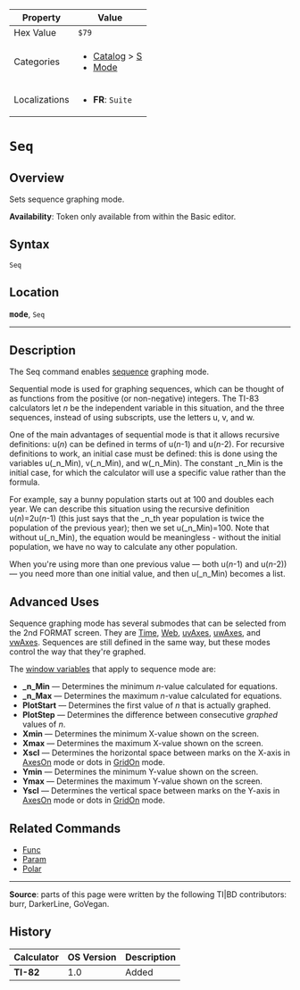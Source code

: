 | Property      | Value |
|---------------|-------|
| Hex Value     | `$79`|
| Categories    | <ul><li>[Catalog](<../categories/Catalog.md>) > [S](<../categories/Catalog.md#S>)</li><li>[Mode](<../categories/Mode.md>)</li></ul> |
| Localizations | <ul><li><b>FR</b>: `Suite`</li></ul> |

# `Seq`

## Overview
Sets sequence graphing mode.


<b>Availability</b>: Token only available from within the Basic editor.

## Syntax
`Seq`

## Location
<tt><kbd><b>mode</b></kbd></tt>, `Seq`
<hr>

## Description

The Seq command enables [sequence](graphing-mode#sequential) graphing mode.

Sequential mode is used for graphing sequences, which can be thought of as functions from the positive (or non-negative) integers. The TI-83 calculators let _n_ be the independent variable in this situation, and the three sequences, instead of using subscripts, use the letters u, v, and w.

One of the main advantages of sequential mode is that it allows recursive definitions: u(_n_) can be defined in terms of u(_n_-1) and u(_n_-2). For recursive definitions to work, an initial case must be defined: this is done using the variables u(_n_Min), v(_n_Min), and w(_n_Min). The constant _n_Min is the initial case, for which the calculator will use a specific value rather than the formula.

For example, say a bunny population starts out at 100 and doubles each year. We can describe this situation using the recursive definition u(_n_)=2u(_n_-1) (this just says that the _n_th year population is twice the population of the previous year); then we set u(_n_Min)=100. Note that without u(_n_Min), the equation would be meaningless - without the initial population, we have no way to calculate any other population.

When you're using more than one previous value — both u(_n_-1) and u(_n_-2)) — you need more than one initial value, and then u(_n_Min) becomes a list.

## Advanced Uses

Sequence graphing mode has several submodes that can be selected from the 2nd FORMAT screen. They are [Time](Time.md), [Web](Web.md), [uvAxes](uvAxes.md), [uwAxes](uwAxes.md), and [vwAxes](vwAxes.md). Sequences are still defined in the same way, but these modes control the way that they're graphed.

The [window variables](system-variables#window) that apply to sequence mode are:

*   **_n_Min** — Determines the minimum _n_-value calculated for equations.
*   **_n_Max** — Determines the maximum _n_-value calculated for equations.
*   **PlotStart** — Determines the first value of _n_ that is actually graphed.
*   **PlotStep** — Determines the difference between consecutive _graphed_ values of _n_.
*   **Xmin** — Determines the minimum X-value shown on the screen.
*   **Xmax** — Determines the maximum X-value shown on the screen.
*   **Xscl** — Determines the horizontal space between marks on the X-axis in [AxesOn](AxesOn.md) mode or dots in [GridOn](GridOn.md) mode.
*   **Ymin** — Determines the minimum Y-value shown on the screen.
*   **Ymax** — Determines the maximum Y-value shown on the screen.
*   **Yscl** — Determines the vertical space between marks on the Y-axis in [AxesOn](AxesOn.md) mode or dots in [GridOn](GridOn.md) mode.

## Related Commands

*   [Func](Func.md)
*   [Param](Param.md)
*   [Polar](Polar.md)

* * *

**Source**: parts of this page were written by the following TI|BD contributors: burr, DarkerLine, GoVegan.

## History
| Calculator | OS Version | Description |
|------------|------------|-------------|
| <b>TI-82</b> | 1.0 | Added |


